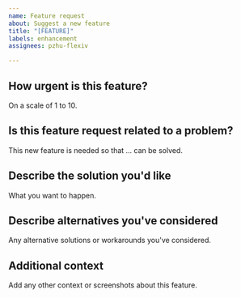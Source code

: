 ```yaml
---
name: Feature request
about: Suggest a new feature
title: "[FEATURE]"
labels: enhancement
assignees: pzhu-flexiv

---
```


## How urgent is this feature?

On a scale of 1 to 10.

## Is this feature request related to a problem?

This new feature is needed so that ... can be solved.

## Describe the solution you'd like

What you want to happen.

## Describe alternatives you've considered

Any alternative solutions or workarounds you've considered.

## Additional context

Add any other context or screenshots about this feature.

